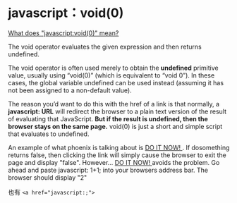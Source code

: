 # javascript：void(0)

[What does "javascript:void(0)" mean?](https://stackoverflow.com/questions/1291942/what-does-javascriptvoid0-mean)


The void operator evaluates the given expression and then returns undefined.

The void operator is often used merely to obtain the **undefined** primitive value, usually using “void(0)” (which is equivalent to “void 0”). In these cases, the global variable undefined can be used instead (assuming it has not been assigned to a non-default value).

The reason you’d want to do this with the href of a link is that normally, a **javascript: URL** will redirect the browser to a plain text version of the result of evaluating that JavaScript. **But if the result is undefined, then the browser stays on the same page.** void(0) is just a short and simple script that evaluates to undefined.

An example of what phoenix is talking about is <a href="javascript: dosomething();">DO IT NOW! </a>. If dosomething returns false, then clicking the link will simply cause the browser to exit the page and display "false". However... <a href="javascript: dosomething(); void(0)">DO IT NOW! </a> avoids the problem. Go ahead and paste javascript: 1+1; into your browsers address bar. The browser should display "2"


也有 `<a href="javascript:;">`